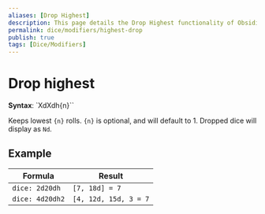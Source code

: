 ```yaml
---
aliases: [Drop Highest]
description: This page details the Drop Highest functionality of Obsidian Dice Roller.
permalink: dice/modifiers/highest-drop
publish: true
tags: [Dice/Modifiers]
---
```


# Drop highest

**Syntax**: `XdXdh{n}``

Keeps lowest `{n}` rolls. `{n}` is optional, and will default to 1. Dropped dice will display as `Nd`.

## Example

| Formula         | Result                |
| --------------- | --------------------- |
| `dice: 2d20dh`  | `[7, 18d] = 7`        |
| `dice: 4d20dh2` | `[4, 12d, 15d, 3 = 7` |

